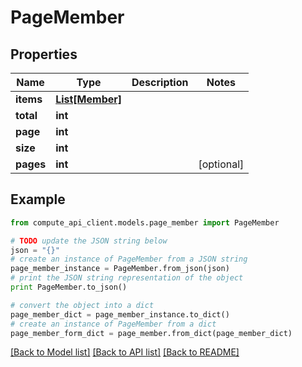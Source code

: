 # PageMember


## Properties
Name | Type | Description | Notes
------------ | ------------- | ------------- | -------------
**items** | [**List[Member]**](Member.md) |  | 
**total** | **int** |  | 
**page** | **int** |  | 
**size** | **int** |  | 
**pages** | **int** |  | [optional] 

## Example

```python
from compute_api_client.models.page_member import PageMember

# TODO update the JSON string below
json = "{}"
# create an instance of PageMember from a JSON string
page_member_instance = PageMember.from_json(json)
# print the JSON string representation of the object
print PageMember.to_json()

# convert the object into a dict
page_member_dict = page_member_instance.to_dict()
# create an instance of PageMember from a dict
page_member_form_dict = page_member.from_dict(page_member_dict)
```
[[Back to Model list]](../README.md#documentation-for-models) [[Back to API list]](../README.md#documentation-for-api-endpoints) [[Back to README]](../README.md)


